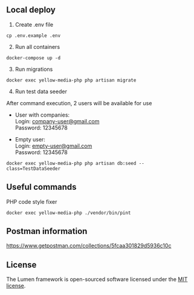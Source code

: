 ## Local deploy

1) Create .env file

```
cp .env.example .env
```

2) Run all containers

```
docker-compose up -d
```

3) Run migrations

```
docker exec yellow-media-php php artisan migrate
```

4) Run test data seeder

After command execution, 2 users will be available for use

- User with companies: <br>
Login: company-user@gmail.com <br>
Password: 12345678


- Empty user: <br>
Login: empty-user@gmail.com <br>
Password: 12345678 

```
docker exec yellow-media-php php artisan db:seed --class=TestDataSeeder
```

## Useful commands

PHP code style fixer
```
docker exec yellow-media-php ./vendor/bin/pint
```

## Postman information

https://www.getpostman.com/collections/5fcaa301829d5936c10c

## License

The Lumen framework is open-sourced software licensed under the [MIT license](https://opensource.org/licenses/MIT).
